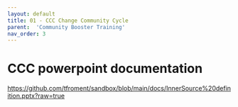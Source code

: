 ```yaml
---
layout: default
title: 01 - CCC Change Community Cycle
parent:  'Community Booster Training'
nav_order: 3
---
```


# CCC powerpoint documentation
https://github.com/tfroment/sandbox/blob/main/docs/InnerSource%20definition.pptx?raw=true